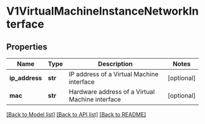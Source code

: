 # V1VirtualMachineInstanceNetworkInterface

## Properties
Name | Type | Description | Notes
------------ | ------------- | ------------- | -------------
**ip_address** | **str** | IP address of a Virtual Machine interface | [optional] 
**mac** | **str** | Hardware address of a Virtual Machine interface | [optional] 

[[Back to Model list]](../README.md#documentation-for-models) [[Back to API list]](../README.md#documentation-for-api-endpoints) [[Back to README]](../README.md)


